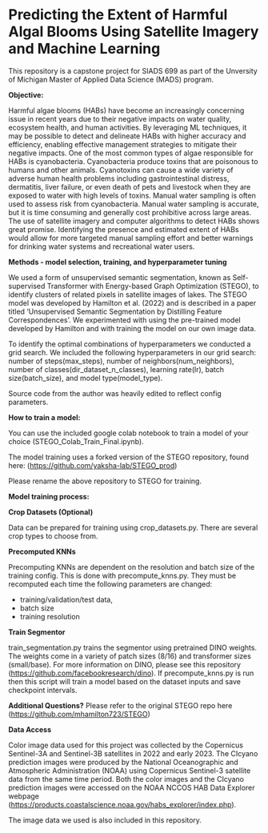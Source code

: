 # Predicting the Extent of Harmful Algal Blooms Using Satellite Imagery and Machine Learning

This repository is a capstone project for SIADS 699 as part of the Unversity of Michigan Master of Applied Data Science (MADS) program.

**Objective:**

Harmful algae blooms (HABs) have become an increasingly concerning issue in recent years due to their negative impacts on water quality, ecosystem health, and human activities. By leveraging ML techniques, it may be possible to detect and delineate HABs with higher accuracy and efficiency, enabling effective management strategies to mitigate their negative impacts. One of the most common types of algae responsible for HABs is cyanobacteria. Cyanobacteria produce toxins that are poisonous to humans and other animals. Cyanotoxins can cause a wide variety of adverse human health problems including gastrointestinal distress, dermatitis, liver failure, or even death of pets and livestock when they are exposed to water with high levels of toxins. Manual water sampling is often used to assess risk from cyanobacteria. Manual water sampling is accurate, but it is time consuming and generally cost prohibitive across large areas. The use of satellite imagery and computer algorithms to detect HABs shows great promise. Identifying the presence and estimated extent of HABs would allow for more targeted manual sampling effort and better warnings for drinking water systems and recreational water users.


**Methods - model selection, training, and hyperparameter tuning**

We used a form of unsupervised semantic segmentation, known as Self-supervised Transformer with Energy-based Graph Optimization (STEGO), to identify clusters of related pixels in satellite images of lakes. The STEGO model was developed by Hamilton et al. (2022) and is described in a paper titled ‘Unsupervised Semantic Segmentation by Distilling Feature Correspondences’. We experimented with using the pre-trained model developed by Hamilton and with training the model on our own image data.

To identify the optimal combinations of hyperparameters we conducted a grid search. We included the following hyperparameters in our grid search: number of steps(max_steps), number of neighbors(num_neighbors), number of classes(dir_dataset_n_classes), learning rate(lr), batch size(batch_size), and model type(model_type).

Source code from the author was heavily edited to reflect config parameters.




**How to train a model:**

You can use the included google colab notebook to train a model of your choice (STEGO_Colab_Train_Final.ipynb). 

The model training uses a forked version of the STEGO repository, found here: (https://github.com/yaksha-lab/STEGO_prod) 

Please rename the above repository to STEGO for training.

**Model training process:**

**Crop Datasets (Optional)** 

Data can be prepared for training using crop_datasets.py. There are several crop types to choose from.

**Precomputed KNNs**

Precomputing KNNs are dependent on the resolution and batch size of the training config. This is done with precompute_knns.py. They must be recomputed each time the following parameters are changed:

  - training/validation/test data, 
  - batch size 
  - training resolution

**Train Segmentor**

train_segmentation.py trains the segmentor using pretrained DINO weights. The weights come in a variety of patch sizes (8/16) and transformer sizes (small/base). For more information on DINO, please see this repository (https://github.com/facebookresearch/dino). If precompute_knns.py is run then this script will train a model based on the dataset inputs and save checkpoint intervals.

  **Additional Questions?**
  Please refer to the original STEGO repo here (https://github.com/mhamilton723/STEGO)

**Data Access**

Color image data used for this project was collected by the Copernicus Sentinel-3A and Sentinel-3B satellites in 2022 and early 2023. The CIcyano prediction images were produced by the National Oceanographic and Atmospheric Administration (NOAA) using Copernicus Sentinel-3 satellite data from the same time period. Both the color images and the CIcyano prediction images were accessed on the NOAA NCCOS HAB Data Explorer webpage (https://products.coastalscience.noaa.gov/habs_explorer/index.php).

The image data we used is also included in this repository.
